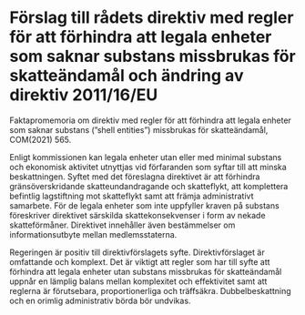 # Förslag till rådets direktiv med regler för att förhindra att legala enheter som saknar substans missbrukas för skatteändamål och ändring av direktiv 2011/16/EU

Faktapromemoria om direktiv med regler för att förhindra att legala enheter som saknar substans (”shell entities”) missbrukas för skatteändamål, COM(2021\) 565\.

Enligt kommissionen kan legala enheter utan eller med minimal substans och ekonomisk aktivitet utnyttjas vid förfaranden som syftar till att minska beskattningen. Syftet med det föreslagna direktivet är att förhindra gränsöverskridande skatteundandragande och skatteflykt, att komplettera befintlig lagstiftning mot skatteflykt samt att främja administrativt samarbete. För de legala enheter som inte uppfyller kraven på substans föreskriver direktivet särskilda skattekonsekvenser i form av nekade skatteförmåner. Direktivet innehåller även bestämmelser om informationsutbyte mellan medlemsstaterna.

Regeringen är positiv till direktivförslagets syfte. Direktivförslaget är omfattande och komplext. Det är viktigt att regler som har till syfte att förhindra att legala enheter utan substans missbrukas för skatteändamål uppnår en lämplig balans mellan komplexitet och effektivitet samt att reglerna är förutsebara, proportionerliga och träffsäkra. Dubbelbeskattning och en orimlig administrativ börda bör undvikas.
